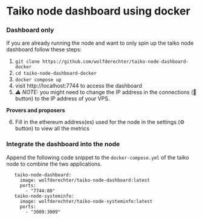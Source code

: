 # Taiko node dashboard using docker

### Dashboard only

If you are already running the node and want to only spin up the taiko node dashboard follow these steps:

1. `git clone https://github.com/wolfderechter/taiko-node-dashboard-docker`
2. `cd taiko-node-dashboard-docker`
3. `docker compose up`
4. visit http://localhost:7744 to access the dashboard
5. *_⚠️ NOTE:_*  you might need to change the IP address in the connections (📡 button) to the IP address of your VPS.

**Provers and proposers**

6. Fill in the ethereum address(es) used for the node in the settings (⚙️ button) to view all the metrics

### Integrate the dashboard into the node

Append the following code snippet to the `docker-compose.yml` of the taiko node to combine the two applications.

   ```docker-compose
      taiko-node-dashboard:
        image: wolfderechter/taiko-node-dashboard:latest
        ports:
          - "7744:80"
      taiko-node-systeminfo:
        image: wolfderechter/taiko-node-systeminfo:latest
        ports:
          - "3009:3009"
   ```
